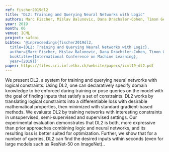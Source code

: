 ```yaml
---
ref: fischer2019dl2
title: "DL2: Training and Querying Neural Networks with Logic"
authors: Marc Fischer, Mislav Balunovic, Dana Drachsler-Cohen, Timon Gehr, Ce Zhang, Martin Vechev
year: 2019
month: 06
venue: ICML
project: safeai
bibtex: '@inproceedings{fischer2019dl2,
  title={DL2: Training and Querying Neural Networks with Logic},
  author={Marc Fischer, Mislav Balunovic, Dana Drachsler-Cohen, Timon Gehr, Ce Zhang, Martin Vechev},
  booktitle={International Conference on Machine Learning},
  year={2019}}'
paper: https://files.sri.inf.ethz.ch/website/papers/icml19-dl2.pdf
---
```


We present DL2, a system for training and querying neural networks with logical constraints. Using DL2, one can declaratively specify domain knowledge to be enforced during training or pose queries on the model with the goal of finding inputs that satisfy a set of constraints. DL2 works by translating logical constraints into a differentiable loss with desirable mathematical properties, then minimized with standard gradient-based methods. We evaluate DL2 by training networks with interesting constraints in unsupervised, semi-supervised and supervised settings. Our experimental evaluation demonstrates that DL2 is both, more expressive than prior approaches combining logic and neural networks, and its resulting loss is better suited for optimization. Further, we show that for a number of queries, DL2 can find the desired inputs within seconds (even for large models such as ResNet-50 on ImageNet)..
